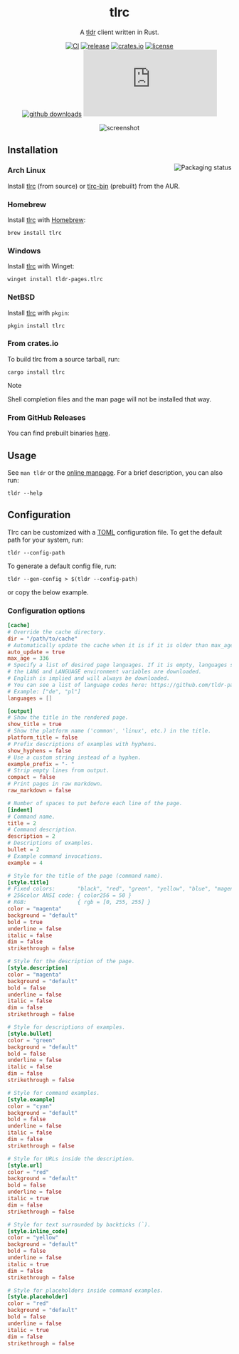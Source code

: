 <div align="center">

# tlrc

A [tldr](https://tldr.sh) client written in Rust.

[![CI](https://img.shields.io/github/actions/workflow/status/tldr-pages/tlrc/ci.yml?label=CI&logo=github&labelColor=363a4f&logoColor=d9e0ee)](https://github.com/tldr-pages/tlrc/actions/workflows/ci.yml)
[![release](https://img.shields.io/github/v/release/tldr-pages/tlrc?&logo=github&color=cba6f7&logoColor=d9e0ee&labelColor=363a4f)][latest-release]
[![crates.io](https://img.shields.io/crates/v/tlrc?&logo=rust&color=cba6f7&logoColor=d9e0ee&labelColor=363a4f)][crate]
[![license](https://img.shields.io/github/license/tldr-pages/tlrc?color=b4befe&labelColor=363a4f)](/LICENSE)
<br>
[![github downloads](https://img.shields.io/github/downloads/tldr-pages/tlrc/total?logo=github&color=94e2d5&logoColor=d9e0ee&labelColor=363a4f)][latest-release]
[![matrix](https://img.shields.io/matrix/tldr-pages%3Amatrix.org?logo=matrix&color=94e2d5&logoColor=d9e0ee&labelColor=363a4f&label=tldr-pages%20matrix)](https://matrix.to/#/#tldr-pages:matrix.org)

![screenshot](https://user-images.githubusercontent.com/126529524/234939306-d3da4f33-a2b4-472f-abb7-aab7e4ee84be.png)

</div>

## Installation

<a href="https://repology.org/project/tlrc/versions">
    <img src="https://repology.org/badge/vertical-allrepos/tlrc.svg" alt="Packaging status" align="right">
</a>

### Arch Linux

Install [tlrc](https://aur.archlinux.org/packages/tlrc) (from source) or [tlrc-bin](https://aur.archlinux.org/packages/tlrc-bin) (prebuilt) from the AUR.

### Homebrew

Install [tlrc](https://formulae.brew.sh/formula/tlrc) with [Homebrew](https://brew.sh/):

```shell
brew install tlrc
```

### Windows

Install [tlrc](https://github.com/microsoft/winget-pkgs/tree/master/manifests/t/tldr-pages/tlrc) with Winget:

```shell
winget install tldr-pages.tlrc
```

### NetBSD

Install [tlrc](https://ftp.netbsd.org/pub/NetBSD/NetBSD-current/pkgsrc/net/tlrc/index.html) with `pkgin`:

```shell
pkgin install tlrc
```

### From crates.io

To build tlrc from a source tarball, run:

```shell
cargo install tlrc
```

> [!NOTE]
> Shell completion files and the man page will not be installed that way.

### From GitHub Releases

You can find prebuilt binaries [here][latest-release].

## Usage

See `man tldr` or the [online manpage](https://tldr.sh/tlrc). For a brief description, you can also run:

```shell
tldr --help
```

## Configuration

Tlrc can be customized with a [TOML](https://toml.io) configuration file. To get the default path for your system, run:

```shell
tldr --config-path
```

To generate a default config file, run:

```shell
tldr --gen-config > $(tldr --config-path)
```

or copy the below example.

### Configuration options

```toml
[cache]
# Override the cache directory.
dir = "/path/to/cache"
# Automatically update the cache when it is if it is older than max_age hours.
auto_update = true
max_age = 336
# Specify a list of desired page languages. If it is empty, languages specified in
# the LANG and LANGUAGE environment variables are downloaded.
# English is implied and will always be downloaded.
# You can see a list of language codes here: https://github.com/tldr-pages/tldr
# Example: ["de", "pl"]
languages = []

[output]
# Show the title in the rendered page.
show_title = true
# Show the platform name ('common', 'linux', etc.) in the title.
platform_title = false
# Prefix descriptions of examples with hyphens.
show_hyphens = false
# Use a custom string instead of a hyphen.
example_prefix = "- "
# Strip empty lines from output.
compact = false
# Print pages in raw markdown.
raw_markdown = false

# Number of spaces to put before each line of the page.
[indent]
# Command name.
title = 2
# Command description.
description = 2
# Descriptions of examples.
bullet = 2
# Example command invocations.
example = 4

# Style for the title of the page (command name).
[style.title]
# Fixed colors:       "black", "red", "green", "yellow", "blue", "magenta", "cyan", "white", "default"
# 256color ANSI code: { color256 = 50 }
# RGB:                { rgb = [0, 255, 255] }
color = "magenta"
background = "default"
bold = true
underline = false
italic = false
dim = false
strikethrough = false

# Style for the description of the page.
[style.description]
color = "magenta"
background = "default"
bold = false
underline = false
italic = false
dim = false
strikethrough = false

# Style for descriptions of examples.
[style.bullet]
color = "green"
background = "default"
bold = false
underline = false
italic = false
dim = false
strikethrough = false

# Style for command examples.
[style.example]
color = "cyan"
background = "default"
bold = false
underline = false
italic = false
dim = false
strikethrough = false

# Style for URLs inside the description.
[style.url]
color = "red"
background = "default"
bold = false
underline = false
italic = true
dim = false
strikethrough = false

# Style for text surrounded by backticks (`).
[style.inline_code]
color = "yellow"
background = "default"
bold = false
underline = false
italic = true
dim = false
strikethrough = false

# Style for placeholders inside command examples.
[style.placeholder]
color = "red"
background = "default"
bold = false
underline = false
italic = true
dim = false
strikethrough = false
```

[latest-release]: https://github.com/tldr-pages/tlrc/releases/latest
[crate]: https://crates.io/crates/tlrc
